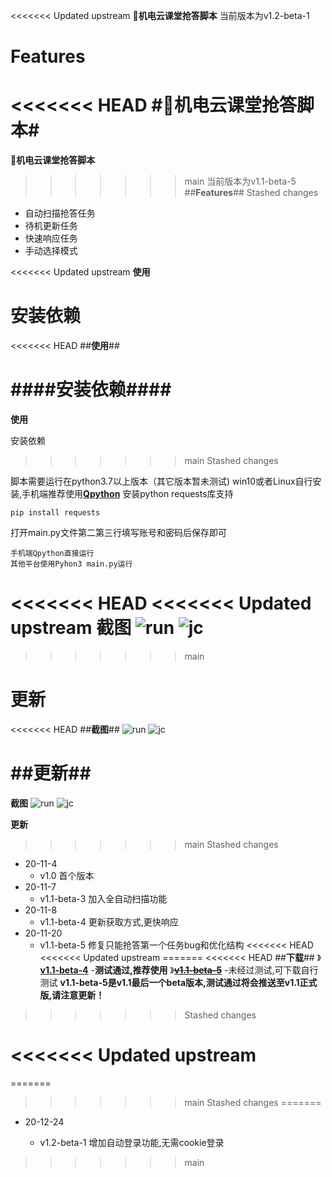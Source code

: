 <<<<<<< Updated upstream
**🚀机电云课堂抢答脚本**
当前版本为v1.2-beta-1

**Features**
=======
<<<<<<< HEAD
#**🚀机电云课堂抢答脚本**#
=======
**🚀机电云课堂抢答脚本**
>>>>>>> main
当前版本为v1.1-beta-5
##**Features**##
>>>>>>> Stashed changes
- 自动扫描抢答任务
- 待机更新任务
- 快速响应任务
- 手动选择模式


<<<<<<< Updated upstream
**使用**

安装依赖
=======
<<<<<<< HEAD
##**使用**##

####安装依赖####
=======
**使用**

安装依赖
>>>>>>> main
>>>>>>> Stashed changes

脚本需要运行在python3.7以上版本（其它版本暂未测试)
win10或者Linux自行安装,手机端推荐使用[**Qpython**][1]
安装python requests库支持

    pip install requests
打开main.py文件第二第三行填写账号和密码后保存即可

    手机端Qpython直接运行
    其他平台使用Pyhon3 main.py运行

<<<<<<< HEAD
<<<<<<< Updated upstream
**截图**
![run](https://www.evileyesaint.com/uploads/2020/11/run.jpg)
![jc](https://www.evileyesaint.com/uploads/2020/11/jc.jpg)
=======

>>>>>>> main

**更新**
=======
<<<<<<< HEAD
##**截图**##
![run](https://www.evileyesaint.com/uploads/2020/11/run.jpg)
![jc](https://www.evileyesaint.com/uploads/2020/11/jc.jpg)

##**更新**##
=======
**截图**
![run](https://www.evileyesaint.com/uploads/2020/11/run.jpg)
![jc](https://www.evileyesaint.com/uploads/2020/11/jc.jpg)

**更新**
>>>>>>> main
>>>>>>> Stashed changes
- 20-11-4
    - v1.0 首个版本
- 20-11-7
    - v1.1-beta-3  加入全自动扫描功能
- 20-11-8
    - v1.1-beta-4  更新获取方式,更快响应
- 20-11-20
    - v1.1-beta-5  修复只能抢答第一个任务bug和优化结构
<<<<<<< HEAD
<<<<<<< Updated upstream
=======
<<<<<<< HEAD
##**下载**##
》[**v1.1-beta-4**](https://www.evileyesaint.com/uploads/2020/11/jdyjb/v1.1/beta-4/main.py) -**测试通过,推荐使用**
》[**~~v1.1-beta-5~~**](https://www.evileyesaint.com/uploads/2020/11/jdyjb/v1.1/beta-5/main.py) -未经过测试,可下载自行测试
**v1.1-beta-5是v1.1最后一个beta版本,测试通过将会推送至v1.1正式版,请注意更新！**
>>>>>>> Stashed changes


  [1]: https://www.qpython.org/
  [2]: https://jingyan.baidu.com/article/5d368d1ea6c6e33f60c057ef.html
<<<<<<< Updated upstream
=======
=======


  [1]: https://www.qpython.org/
  [2]: https://jingyan.baidu.com/article/5d368d1ea6c6e33f60c057ef.html
>>>>>>> main
>>>>>>> Stashed changes
=======
- 20-12-24
    - v1.2-beta-1  增加自动登录功能,无需cookie登录
   


  [1]: https://www.qpython.org/
>>>>>>> main
